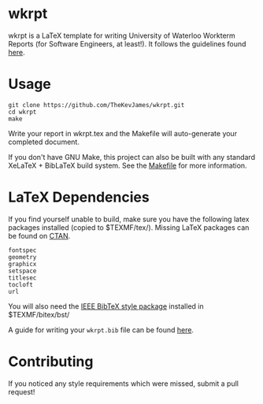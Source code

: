 wkrpt
=====

wkrpt is a LaTeX template for writing University of Waterloo Workterm Reports (for Software Engineers, at least!). It follows the guidelines found [here](https://uwaterloo.ca/software-engineering/current-undergraduate-students/policies-procedures-guidelines/work-term-report-guidelines).

Usage
=====

    git clone https://github.com/TheKevJames/wkrpt.git
    cd wkrpt
    make

Write your report in wkrpt.tex and the Makefile will auto-generate your completed document.

If you don't have GNU Make, this project can also be built with any standard XeLaTeX + BibLaTeX build system. See the [Makefile](Makefile) for more information.

LaTeX Dependencies
==================

If you find yourself unable to build, make sure you have the following latex packages installed (copied to $TEXMF/tex/). Missing LaTeX packages can be found on [CTAN](http://www.ctan.org/).

    fontspec
    geometry
    graphicx
    setspace
    titlesec
    tocloft
    url

You will also need the [IEEE BibTeX style package](http://ctan.cms.math.ca/tex-archive/macros/latex/contrib/IEEEtran/bibtex/IEEEtran.bst) installed in $TEXMF/bitex/bst/

A guide for writing your `wkrpt.bib` file can be found [here](https://verbosus.com/bibtex-style-examples.html).

Contributing
============

If you noticed any style requirements which were missed, submit a pull request!
